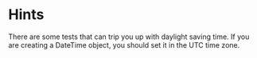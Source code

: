# Hints

There are some tests that can trip you up with daylight saving time.
If you are creating a DateTime object, you should set it in the UTC time zone.